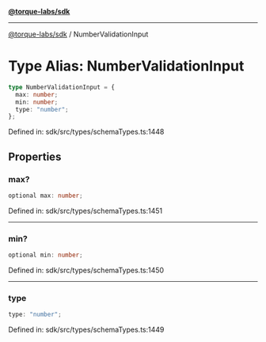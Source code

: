 [**@torque-labs/sdk**](../README.md)

***

[@torque-labs/sdk](../README.md) / NumberValidationInput

# Type Alias: NumberValidationInput

```ts
type NumberValidationInput = {
  max: number;
  min: number;
  type: "number";
};
```

Defined in: sdk/src/types/schemaTypes.ts:1448

## Properties

### max?

```ts
optional max: number;
```

Defined in: sdk/src/types/schemaTypes.ts:1451

***

### min?

```ts
optional min: number;
```

Defined in: sdk/src/types/schemaTypes.ts:1450

***

### type

```ts
type: "number";
```

Defined in: sdk/src/types/schemaTypes.ts:1449
